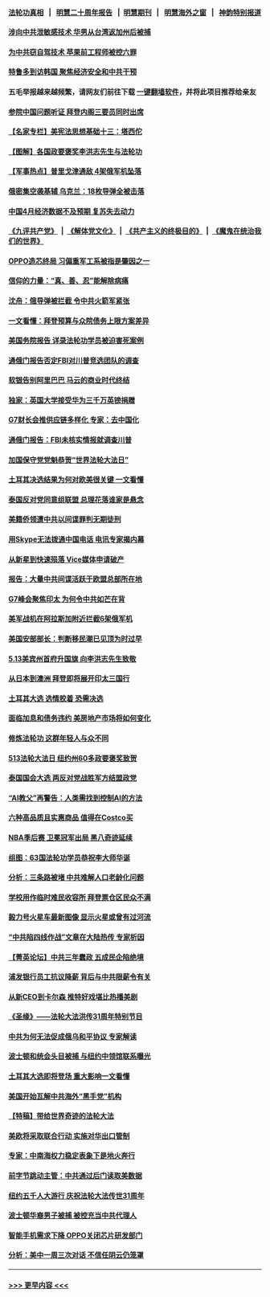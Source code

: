 #### [法轮功真相](https://github.com/gfw-breaker/truth/blob/master/README.md?t=0) &nbsp;&nbsp;|&nbsp;&nbsp; [明慧二十周年报告](https://github.com/gfw-breaker/mh-reports/blob/master/README.md?t=0) &nbsp;&nbsp;|&nbsp;&nbsp;[明慧期刊](https://github.com/gfw-breaker/mh-qikan) &nbsp;&nbsp;|&nbsp;&nbsp; [明慧海外之窗](https://github.com/gfw-breaker/mh-news/blob/master/README.md?t=0) &nbsp;&nbsp;|&nbsp;&nbsp; [神韵特别报道](https://github.com/gfw-breaker/mh-news/blob/master/shenyun.md?t=0)
#### [涉向中共泄敏感技术 华男从台湾返加州后被捕](../pages/nf4514/n13998300.md?t=05170943) 
#### [为中共窃自驾技术 苹果前工程师被控六罪](../pages/nf4514/n13998287.md?t=05170943) 
#### [特鲁多到访韩国 聚焦经济安全和中共干预](../pages/nf4514/n13997704.md?t=05170943) 
#### 五毛举报越来越频繁，请网友们前往下载 [一键翻墙软件](https://github.com/gfw-breaker/ssr-accounts)，并将此项目推荐给亲友
#### [参院中国问题听证 拜登内阁三要员同时出席](../pages/nf4514/n13998154.md?t=05170943) 
#### [【名家专栏】美宪法思想基础十三：塔西佗](../pages/nf4514/n13997512.md?t=05170943) 
#### [【图解】各国政要褒奖李洪志先生与法轮功](../pages/nf4514/n13998246.md?t=05170943) 
#### [【军事热点】普里戈津通敌 4架俄军机坠落](../pages/nf4514/n13997950.md?t=05170943) 
#### [俄密集空袭基辅 乌克兰：18枚导弹全被击落](../pages/nf4514/n13998001.md?t=05170943) 
#### [中国4月经济数据不及预期 复苏失去动力](../pages/nf4514/n13997904.md?t=05170943) 
#### [《九评共产党》](https://github.com/begood0513/9ping.md/blob/master/README.md) &nbsp;|&nbsp; [《解体党文化》](../../../../jtdwh.md/blob/master/README.md)  &nbsp;|&nbsp; [《共产主义的终极目的》](../../../../gczydzjmd.md/blob/master/README.md) &nbsp;|&nbsp; [《魔鬼在统治我们的世界》](../../../../mgztzwmdsj.md/blob/master/README.md) 
#### [OPPO造芯终局 习偏重军工系被指是肇因之一](../pages/nf4514/n13997811.md?t=05170943) 
#### [信仰的力量：“真、善、忍”能解除病痛](../pages/nf4514/n13997788.md?t=05170943) 
#### [沈舟：俄导弹被拦截 令中共火箭军紧张](../pages/nf4514/n13997849.md?t=05170943) 
#### [一文看懂：拜登预算与众院债务上限方案差异](../pages/nf4514/n13997578.md?t=05170943) 
#### [美国务院报告 详录法轮功学员被迫害死案例](../pages/nf4514/n13997752.md?t=05170943) 
#### [通俄门报告否定FBI对川普竞选团队的调查](../pages/nf4514/n13997716.md?t=05170943) 
#### [软银告别阿里巴巴 马云的商业时代终结](../pages/nf4514/n13997714.md?t=05170943) 
#### [独家：英国大学接受华为三千万英镑捐赠](../pages/nf4514/n13997439.md?t=05170943) 
#### [G7财长会推供应链多样化 专家：去中国化](../pages/nf4514/n13997701.md?t=05170943) 
#### [通俄门报告：FBI未核实情报就调查川普](../pages/nf4514/n13997682.md?t=05170943) 
#### [加国保守党党魁恭贺“世界法轮大法日”](../pages/nf4514/n13997783.md?t=05170943) 
#### [土耳其决选结果为何对欧美很关键 一文看懂](../pages/nf4514/n13997607.md?t=05170943) 
#### [泰国反对党同意组联盟 总理花落谁家是悬念](../pages/nf4514/n13997549.md?t=05170943) 
#### [美籍侨领遭中共以间谍罪判无期徒刑](../pages/nf4514/n13997681.md?t=05170943) 
#### [用Skype无法拨通中国电话 电讯专家揭内幕](../pages/nf4514/n13997349.md?t=05170943) 
#### [从新星到快速殒落 Vice媒体申请破产](../pages/nf4514/n13997432.md?t=05170943) 
#### [报告：大量中共间谍活跃于欧盟总部所在地](../pages/nf4514/n13997269.md?t=05170943) 
#### [G7峰会聚焦印太 为何令中共如芒在背](../pages/nf4514/n13997026.md?t=05170943) 
#### [美军战机在阿拉斯加附近拦截6架俄军机](../pages/nf4514/n13997099.md?t=05170943) 
#### [美国安部部长：判断移民潮已见顶为时过早](../pages/nf4514/n13996893.md?t=05170943) 
#### [5.13美宾州首府升国旗 向李洪志先生致敬](../pages/nf4514/n13996885.md?t=05170943) 
#### [从日本到澳洲 拜登即将展开印太三国行](../pages/nf4514/n13996812.md?t=05170943) 
#### [土耳其大选 选情胶着 恐需决选](../pages/nf4514/n13996685.md?t=05170943) 
#### [面临加息和债务违约 美房地产市场将如何变化](../pages/nf4514/n13996182.md?t=05170943) 
#### [修炼法轮功 这群年轻人与众不同](../pages/nf4514/n13996288.md?t=05170943) 
#### [513法轮大法日 纽约州60多政要褒奖致贺](../pages/nf4514/n13996816.md?t=05170943) 
#### [泰国国会大选 两反对党战胜军方结盟政党](../pages/nf4514/n13996750.md?t=05170943) 
#### [“AI教父”再警告：人类需找到控制AI的方法](../pages/nf4514/n13996130.md?t=05170943) 
#### [六种高品质且实惠商品 值得在Costco买](../pages/nf4514/n13993444.md?t=05170943) 
#### [NBA季后赛 卫冕冠军出局 黑八奇迹延续](../pages/nf4514/n13996162.md?t=05170943) 
#### [组图：63国法轮功学员恭祝李大师华诞](../pages/nf4514/n13987164.md?t=05170943) 
#### [分析：三条路被堵 中共难解人口老龄化问题](../pages/nf4514/n13995295.md?t=05170943) 
#### [学校用作临时难民收容所 拜登票仓区民众不满](../pages/nf4514/n13996262.md?t=05170943) 
#### [毅力号火星车最新图像 显示火星或曾有过河流](../pages/nf4514/n13996152.md?t=05170943) 
#### [“中共陷四线作战”文章在大陆热传 专家析因](../pages/nf4514/n13995278.md?t=05170943) 
#### [【菁英论坛】中共三年蠢政 五成民企陷绝境](../pages/nf4514/n13996197.md?t=05170943) 
#### [浦发银行员工抗议降薪 背后与中共限薪令有关](../pages/nf4514/n13996170.md?t=05170943) 
#### [从新CEO到卡尔森 推特好戏堪比热播美剧](../pages/nf4514/n13996047.md?t=05170943) 
#### [《圣缘》——法轮大法洪传31周年特别节目](../pages/nf4514/n13996109.md?t=05170943) 
#### [中共为何无法促成俄乌和平协议 专家解读](../pages/nf4514/n13996123.md?t=05170943) 
#### [波士顿和统会头目被捕 与纽约中领馆联系曝光](../pages/nf4514/n13995315.md?t=05170943) 
#### [土耳其大选即将登场 重大影响一文看懂](../pages/nf4514/n13996097.md?t=05170943) 
#### [美国开始瓦解中共海外“黑手党”机构](../pages/nf4514/n13995809.md?t=05170943) 
#### [【特稿】带给世界奇迹的法轮大法](../pages/nf4514/n13994132.md?t=05170943) 
#### [美欧将采取联合行动 实施对华出口管制](../pages/nf4514/n13995866.md?t=05170943) 
#### [专家：中南海权力稳定表象下是地火奔行](../pages/nf4514/n13995754.md?t=05170943) 
#### [前字节跳动主管：中共通过后门读取美数据](../pages/nf4514/n13995390.md?t=05170943) 
#### [纽约五千人大游行 庆祝法轮大法传世31周年](../pages/nf4514/n13995110.md?t=05170943) 
#### [波士顿华裔男子被捕 被控充当中共代理人](../pages/nf4514/n13995143.md?t=05170943) 
#### [智能手机需求下降 OPPO关闭芯片研发部门](../pages/nf4514/n13994948.md?t=05170943) 
#### [分析：美中一周三次对话 不信任阴云仍笼罩](../pages/nf4514/n13995004.md?t=05170943) 

----
#### [ >>> 更早内容 <<< ](../indexes/nf4514-earlier.md)
